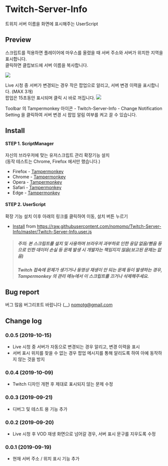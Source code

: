 # Twitch-Server-Info
트위치 서버 이름을 화면에 표시해주는 UserScript

## Preview
스크립트를 적용하면 플레이어에 마우스를 올렸을 때 서버 주소와 서버가 위치한 지역을 표시합니다.
<br />클릭하면 클립보드에 서버 이름을 복사합니다.

![](https://raw.githubusercontent.com/nomomo/Twitch-Server-Info/master/images/preview.png)

Live 시청 중 서버가 변경되는 경우 작은 팝업으로 알리고, 서버 변경 이력을 표시합니다. (MAX 3개)
<br />팝업은 15초동안 표시되며 클릭 시 바로 꺼집니다.
![](https://raw.githubusercontent.com/nomomo/Twitch-Server-Info/master/images/preview_sc.png)

Toolbar 의 Tampermonkey 아이콘 - Twitch-Server-Info - Change Notification Setting 을 클릭하여 서버 변경 시 팝업 알림 여부를 켜고 끌 수 있습니다.

## Install
#### STEP 1. ScriptManager
자신의 브라우저에 맞는 유저스크립트 관리 확장기능 설치
<br />(동작 테스트는 Chrome, Firefox 에서만 했습니다.)
- Firefox - [Tampermonkey](https://addons.mozilla.org/ko/firefox/addon/tampermonkey/)
- Chrome - [Tampermonkey](https://chrome.google.com/webstore/detail/tampermonkey/dhdgffkkebhmkfjojejmpbldmpobfkfo?hl=ko)
- Opera - [Tampermonkey](https://addons.opera.com/extensions/details/tampermonkey-beta/)
- Safari - [Tampermonkey](https://safari.tampermonkey.net/tampermonkey.safariextz)
- Edge - [Tampermonkey](https://www.microsoft.com/store/p/tampermonkey/9nblggh5162s)
  
#### STEP 2. UserScript
확장 기능 설치 이후 아래의 링크를 클릭하여 이동, 설치 버튼 누르기
- [Install](https://raw.githubusercontent.com/nomomo/Twitch-Server-Info/master/Twitch-Server-Info.user.js) from https://raw.githubusercontent.com/nomomo/Twitch-Server-Info/master/Twitch-Server-Info.user.js
> ##### 주의: 본 스크립트를 설치 및 사용하며 브라우저 과부하로 인한 응답 없음/뻗음 등 으로 인한 데이터 손실 등 문제 발생 시 개발자는 책임지지 않음(보고된 문제는 없음)
> ##### Twitch 접속에 문제가 생기거나 동영상 재생이 안 되는 문제 등이 발생하는 경우, Tampermonkey 의 관리 메뉴에서 이 스크립트를 끄거나 삭제해주세요.

## Bug report
버그 많음 버그리포트 바랍니다 (__) nomotg@gmail.com

## Change log
### 0.0.5 (2019-10-15)
- Live 시청 중 서버가 자동으로 변경되는 경우 알리고, 변경 이력을 표시
- 서버 표시 위치를 찾을 수 없는 경우 팝업 메시지를 통해 알리도록 하여 아예 동작하지 않는 것을 방지
### 0.0.4 (2019-10-09)
- Twitch 디자인 개편 후 제대로 표시되지 않는 문제 수정
### 0.0.3 (2019-09-21)
- 디버그 및 테스트 용 기능 추가
### 0.0.2 (2019-09-20)
- Live 시청 후 VOD 재생 화면으로 넘어갈 경우, 서버 표시 문구를 지우도록 수정
### 0.0.1 (2019-09-19)
- 현재 서버 주소 / 위치 표시 기능 추가